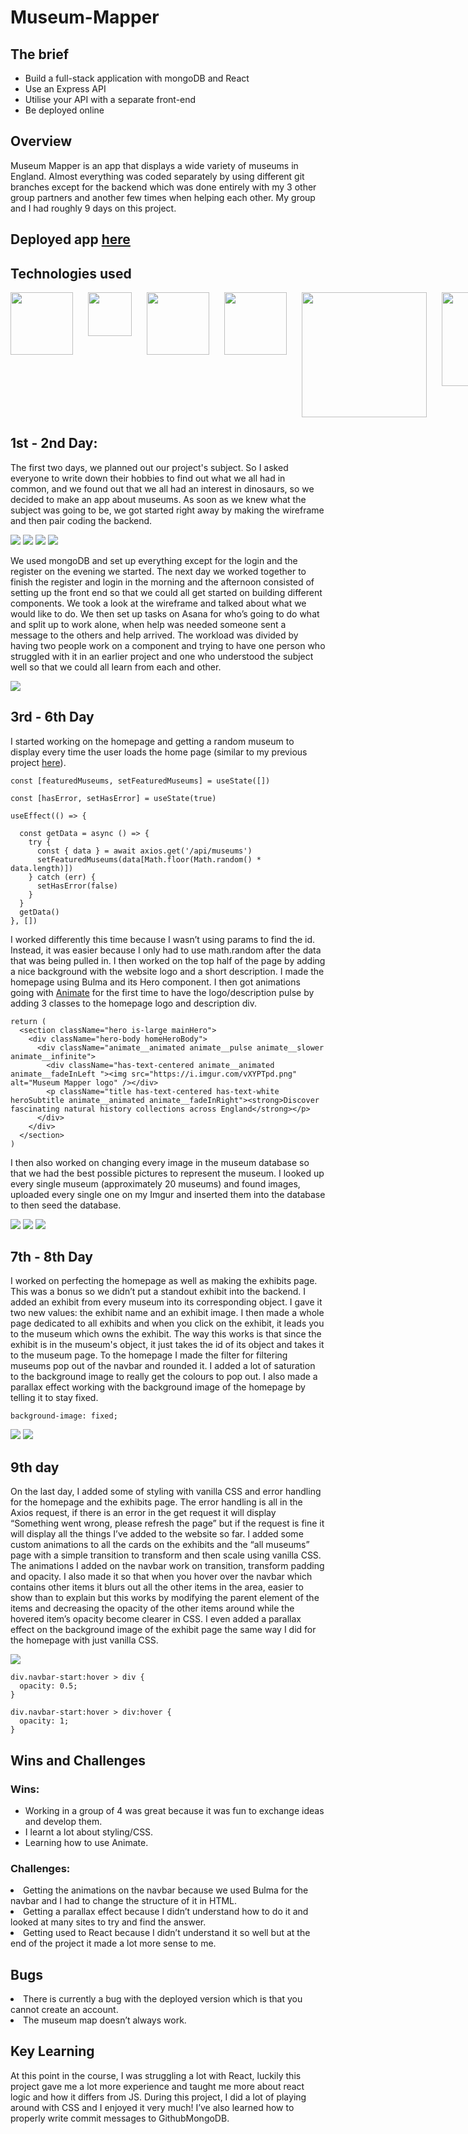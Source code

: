# Museum-Mapper

## The brief

<ul>
<li>Build a full-stack application with mongoDB and React</li>
<li>Use an Express API</li>
<li>Utilise your API with a separate front-end</li>
<li>Be deployed online</li>
</ul>
  
## Overview

Museum Mapper is an app that displays a wide variety of museums in England. Almost everything was coded separately by using different git branches except for the backend which was done entirely with my 3 other group partners and another few times when helping each other. My group and I had roughly 9 days on this project.

## Deployed app <a href="https://museum-mapper.herokuapp.com/">here</a>

## Technologies used

<div style="display: flex; flex-direction: row; gap: 1.5rem; margin-bottom: 10px;">
  <img style="width: 100px;" src="https://i.imgur.com/tlQzHt6.png">
  <img style="width: 70px;" src="https://i.imgur.com/BYUqdTS.png">
  <img style="width: 100px;" src="https://i.imgur.com/k9De3HS.png">
  <img style="width: 100px;" src="https://i.imgur.com/0O17BWj.png">
  <img style="width: 200px;" src="https://i.imgur.com/C9s6ueO.png">
  <img style="width: 150px;" src="https://i.imgur.com/st6ajnt.jpg">
</div>

## 1st - 2nd Day:

The first two days, we planned out our project's subject. So I asked everyone to write down their hobbies to find out what we all had in common, and we found out that we all had an interest in dinosaurs, so we decided to make an app about museums. As soon as we knew what the subject was going to be, we got started right away by making the wireframe and then pair coding the backend. 

<img src="https://i.imgur.com/yYXQNpH.png">
<img src="https://i.imgur.com/iWQ0E7y.png">
<img src="https://i.imgur.com/3vJ72xe.png">
<img src="https://i.imgur.com/ZFA9gIp.png">

We used mongoDB and set up everything except for the login and the register on the evening we started. The next day we worked together to finish the register and login in the morning and the afternoon consisted of setting up the front end so that we could all get started on building different components. We took a look at the wireframe and talked about what we would like to do. We then set up tasks on Asana for who’s going to do what and split up to work alone, when help was needed someone sent a message to the others and help arrived. The workload was divided by having two people work on a component and trying to have one person who struggled with it in an earlier project and one who understood the subject well so that we could all learn from each and other.

<img src="https://i.imgur.com/tYBMsy3.png">



## 3rd - 6th Day

I started working on the homepage and getting a random museum to display every time the user loads the home page (similar to my previous project <a href="https://rapidgames.netlify.app">here</a>).

    const [featuredMuseums, setFeaturedMuseums] = useState([])

    const [hasError, setHasError] = useState(true)

    useEffect(() => {

      const getData = async () => {
        try {
          const { data } = await axios.get('/api/museums')
          setFeaturedMuseums(data[Math.floor(Math.random() * data.length)])
        } catch (err) {
          setHasError(false)
        }
      }
      getData()
    }, [])

I worked differently this time because I wasn’t using params to find the id. Instead, it was easier because I only had to use math.random after the data that was being pulled in. I then worked on the top half of the page by adding a nice background with the website logo and a short description. I made the homepage using Bulma and its Hero component. I then got animations going with <a href="https://animate.style">Animate</a> for the first time to have the logo/description pulse by adding 3 classes to the homepage logo and description div.

    return (
      <section className="hero is-large mainHero">
        <div className="hero-body homeHeroBody">
          <div className="animate__animated animate__pulse animate__slower animate__infinite">
            <div className="has-text-centered animate__animated animate__fadeInLeft "><img src="https://i.imgur.com/vXYPTpd.png" alt="Museum Mapper logo" /></div>
            <p className="title has-text-centered has-text-white heroSubtitle animate__animated animate__fadeInRight"><strong>Discover fascinating natural history collections across England</strong></p>
          </div>
        </div>
      </section>
    )

I then also worked on changing every image in the museum database so that we had the best possible pictures to represent the museum. I looked up every single museum (approximately 20 museums) and found images, uploaded every single one on my Imgur and inserted them into the database to then seed the database.

<img src="https://i.imgur.com/nRelBTt.gif">
<img src="https://i.imgur.com/rohCD9i.png">
<img src="https://i.imgur.com/00VuIWH.png">



## 7th - 8th Day

I worked on perfecting the homepage as well as making the exhibits page. This was a bonus so we didn’t put a standout exhibit into the backend. I added an exhibit from every museum into its corresponding object. I gave it two new values: the exhibit name and an exhibit image. I then made a whole page dedicated to all exhibits and when you click on the exhibit, it leads you to the museum which owns the exhibit. The way this works is that since the exhibit is in the museum's object, it just takes the id of its object and takes it to the museum page. To the homepage I made the filter for filtering museums pop out of the navbar and rounded it. I added a lot of saturation to the background image to really get the colours to pop out. I also made a parallax effect working with the background image of the homepage by telling it to stay fixed.
    
    background-image: fixed;

<img src="https://i.imgur.com/4anjuIS.png">
<img src="https://i.imgur.com/Fn0fy0f.png">


## 9th day

On the last day, I added some of styling with vanilla CSS and error handling for the homepage and the exhibits page. The error handling is all in the Axios request, if there is an error in the get request it will display “Something went wrong, please refresh the page” but if the request is fine it will display all the things I’ve added to the website so far. I added some custom animations to all the cards on the exhibits and the “all museums” page with a simple transition to transform and then scale using vanilla CSS. The animations I added on the navbar work on transition, transform padding and opacity. I also made it so that when you hover over the navbar which contains other items it blurs out all the other items in the area, easier to show than to explain but this works by modifying the parent element of the items and decreasing the opacity of the other items around while the hovered item’s opacity become clearer in CSS. I even added a parallax effect on the background image of the exhibit page the same way I did for the homepage with just vanilla CSS.

<img src="https://i.imgur.com/NS9i0vF.gif">

    div.navbar-start:hover > div {
      opacity: 0.5;
    }

    div.navbar-start:hover > div:hover {
      opacity: 1;
    }

## Wins and Challenges

### Wins:
<ul>
<li>Working in a group of 4 was great because it was fun to exchange ideas and develop them.</li>
<li>I learnt a lot about styling/CSS.</li>
<li>Learning how to use Animate.</li>
</ul>

### Challenges:

<li>Getting the animations on the navbar because we used Bulma for the navbar and I had to change the structure of it in HTML.</li>
<li>Getting a parallax effect because I didn’t understand how to do it and looked at many sites to try and find the answer.</li>
<li>Getting used to React because I didn’t understand it so well but at the end of the project it made a lot more sense to me.</li>

## Bugs

<li>There is currently a bug with the deployed version which is that you cannot create an account.</li>
<li>The museum map doesn’t always work.</li>

## Key Learning

At this point in the course, I was struggling a lot with React, luckily this project gave me a lot more experience and taught me more about react logic and how it differs from JS. During this project, I did a lot of playing around with CSS and I enjoyed it very much! I’ve also learned how to properly write commit messages to GithubMongoDB.


